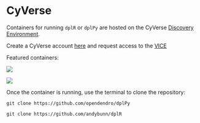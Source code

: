 # CyVerse

Containers for running `dplR` or `dplPy` are hosted on the CyVerse [Discovery Environment](https://de.cyverse.org).

Create a CyVerse account [here](https://user.cyverse.org) and request access to the [VICE](https://learning.cyverse.org/projects/vice/en/latest/)

Featured containers:

<a href="https://de.cyverse.org/apps/de/3548f43a-bed1-11e9-af16-008cfa5ae621/launch?quick-launch-id=81b187d6-cc94-4c53-81b5-f09f31c9c8ba" target="_blank"><img src="https://img.shields.io/badge/Verse-latest-blue?style=plastic&logo=rstudio"></a> 

<a href="https://de.cyverse.org/apps/de/5eb08814-6b1a-11eb-9180-008cfa5ae621/launch" target="_blank"><img src="https://img.shields.io/badge/Datascience-2.2.9-orange?style=plastic&logo=jupyter"></a> 

Once the container is running, use the terminal to clone the repository:

```
git clone https://github.com/opendendro/dplPy
```

```
git clone https://github.com/andybunn/dplR
```
